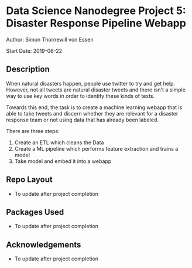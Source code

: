 # Data Science Nanodegree Project 5: Disaster Response Pipeline Webapp

Author: Simon Thornewill von Essen

Start Date: 2019-06-22

## Description

When natural disasters happen, people use twitter to try and get help. However, not all tweets are natural disaster tweets and there isn't a simple way to use key words in order to identify these kinds of texts.

Towards this end, the task is to create a machine learning webapp that is able to take tweets and discern whether they are relevant for a disaster response team or not using data that has already been labeled.

There are three steps:

1. Create an ETL which cleans the Data
2. Create a ML pipeline which performs feature extraction and trains a model
3. Take model and embed it into a webapp

## Repo Layout

* To update after project completion

## Packages Used

* To update after project completion

## Acknowledgements

* To update after project completion
